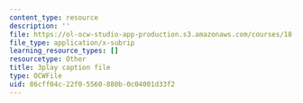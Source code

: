```yaml
---
content_type: resource
description: ''
file: https://ol-ocw-studio-app-production.s3.amazonaws.com/courses/18-01sc-single-variable-calculus-fall-2010/86cff04c22f05560880b0c04001d33f2_CMbvq16z0gA.vtt
file_type: application/x-subrip
learning_resource_types: []
resourcetype: Other
title: 3play caption file
type: OCWFile
uid: 86cff04c-22f0-5560-880b-0c04001d33f2
---
```

